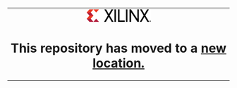 <table>
 <tr width="100%">
    <td align="center"><img src="https://raw.githubusercontent.com/Xilinx/Image-Collateral/main/xilinx-logo.png" width="30%"/><h1>This repository has moved to a <a href="https://github.com/Xilinx/Vitis-Tutorials/tree/master/AI_Engine_Development/Design_Tutorials/03-beamforming/Module_04_AI_Engine_and_PL_Integration">new location.</a></h1>
    </td>
 </tr>
</table>
